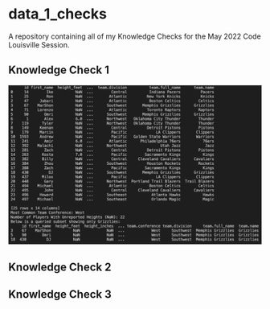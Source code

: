 # data_1_checks
A repository containing all of my Knowledge Checks for the May 2022 Code Louisville Session.

## Knowledge Check 1

<img src="./KC1Preview.png" alt="Preview" width="600"/>

## Knowledge Check 2

## Knowledge Check 3



